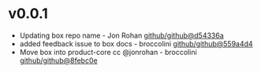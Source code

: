 # v0.0.1

 * Updating box repo name - Jon Rohan [github/github@d54336a](https://github.com/github/github/commit/d54336a)
 * added feedback issue to box docs - broccolini [github/github@559a4d4](https://github.com/github/github/commit/559a4d4)
 * Move box into product-core cc @jonrohan - broccolini [github/github@8febc0e](https://github.com/github/github/commit/8febc0e)
 

